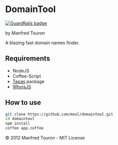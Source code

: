 DomainTool
==========

[![GuardRails badge](https://badges.production.guardrails.io/moul/domaintool.svg)](https://www.guardrails.io)

by Manfred Touron

A blazing fast domain names finder.

Requirements
------------

- NodeJS
- Coffee-Script
- [Tapas](https://github.com/moul/tapas) package
- [WhoisJS](https://github.com/localtoast/whoisjs)

How to use
----------

```bash
git clone https://github.com/moul/domaintool.git
cd domaintool
npm install
coffee app.coffee
```


© 2012 Manfred Touron - MIT License
